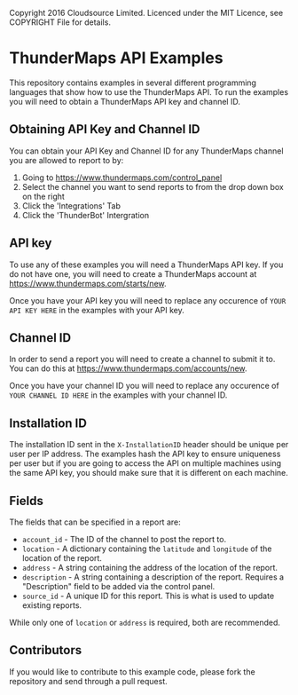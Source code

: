 Copyright 2016 Cloudsource Limited. Licenced under the MIT Licence, see COPYRIGHT File for details.

ThunderMaps API Examples
========================

This repository contains examples in several different programming languages that show how to use the ThunderMaps API. To run the examples you will need to obtain a ThunderMaps API key and channel ID.

Obtaining API Key and Channel ID
--------------------------------
You can obtain your API Key and Channel ID for any ThunderMaps channel you are allowed to report to by:

1. Going to https://www.thundermaps.com/control_panel
1. Select the channel you want to send reports to from the drop down box on the right
1. Click the 'Integrations' Tab
1. Click the 'ThunderBot' Intergration

API key
-------
To use any of these examples you will need a ThunderMaps API key. If you do not have one, you will need to create a ThunderMaps account at https://www.thundermaps.com/starts/new.

Once you have your API key you will need to replace any occurence of `YOUR API KEY HERE` in the examples with your API key.

Channel ID
----------
In order to send a report you will need to create a channel to submit it to. You can do this at https://www.thundermaps.com/accounts/new.

Once you have your channel ID you will need to replace any occurence of `YOUR CHANNEL ID HERE` in the examples with your channel ID.

Installation ID
---------------
The installation ID sent in the `X-InstallationID` header should be unique per user per IP address. The examples hash the API key to ensure uniqueness per user but if you are going to access the API on multiple machines using the same API key, you should make sure that it is different on each machine.

Fields
------
The fields that can be specified in a report are:

* `account_id` - The ID of the channel to post the report to.
* `location` - A dictionary containing the `latitude` and `longitude` of the location of the report.
* `address` - A string containing the address of the location of the report.
* `description` - A string containing a description of the report. Requires a "Description" field to be added via the control panel.
* `source_id` - A unique ID for this report. This is what is used to update existing reports.

While only one of `location` or `address` is required, both are recommended.

Contributors
------------
If you would like to contribute to this example code, please fork the repository and send through a pull request.
